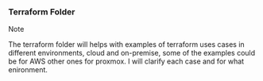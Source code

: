 ### Terraform Folder
 >[!NOTE]
   >
   >The terraform folder will helps with examples of terraform uses cases in different environments, cloud and on-premise, some of the examples could be for AWS other ones for proxmox. I will clarify each case and for what enironment.


